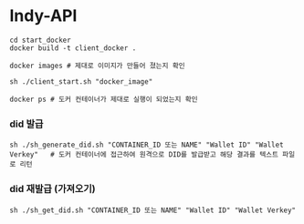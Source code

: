 # Indy-API

	cd start_docker
	docker build -t client_docker .

	docker images # 제대로 이미지가 만들어 졌는지 확인

	sh ./client_start.sh "docker_image"

	docker ps # 도커 컨테이너가 제대로 실행이 되었는지 확인
### did 발급
	sh ./sh_generate_did.sh "CONTAINER_ID 또는 NAME" "Wallet ID" "Wallet Verkey"   # 도커 컨테이너에 접근하여 원격으로 DID를 발급받고 해당 결과를 텍스트 파일로 리턴

### did 재발급 (가져오기)
	sh ./sh_get_did.sh "CONTAINER_ID 또는 NAME" "Wallet ID" "Wallet Verkey"
